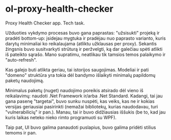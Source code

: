 # ol-proxy-health-checker
Proxy Health Checker app. Tech task.

Užduoties vykdymo procesas buvo gana paprastas: "užsisukti" projeką ir pradėti 
bottom-up: įsidejau mygtuka ir pradėjau nuo paprasto varianto, kuris darytų 
minimaliai ko reikalaujama (atliktu užklausas per proxy). Sekantis žingsnis buvo 
susitvarkyti strūturą ir peržvelgti, ką dar galečiau spėti atlikti iš pateikto sąrašo. 
Mano supratimu, neatlikau tik tamsios temos palaikymo ir "auto-refresh".

Kas galejo buti atlikta geriau, tai istorijos saugojimas. Modeliai ir pati "domeno" 
struktūra yra tokia dėl bandymo išlaikyti minimalų papildomų paketų 
naudojimą.

Minimalus paketų (nuget) naudojimo poreikis atsirado dėl vieno iš reikalavimų: 
naudoti .Net Framework ir/arba .Net Standard. Kadangi, tai jau gana pasenę
"targetai", buvo sunku nuspėti, kas veiks, kas ne ir kokias versijas geriausiai 
pasirinkti (nemažai bibliotekų, kurias naudodavau, turi "vulnerabilicių" ir pan.). 
Manau, tai ir buvo didžiausias iššukis (be to, kad jau kuris laikas neteko nieko 
rimto programuoti su WPF).

Taip pat, UI buvo galima panaudoti puslapius, buvo galima pridėti stilius temoms ir pan.
